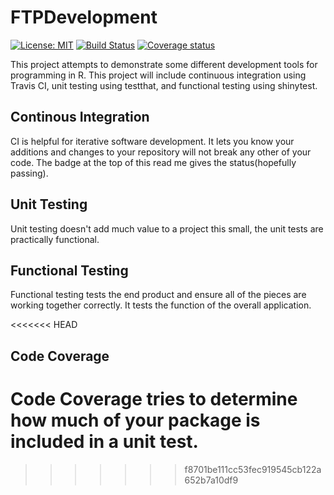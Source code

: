 # FTPDevelopment
[![License: MIT](https://img.shields.io/badge/License-MIT-yellow.svg)](https://opensource.org/licenses/MIT)
[![Build Status](https://travis-ci.com/elimillera/FTPDevelopment.svg?branch=master)](https://travis-ci.com/elimillera/FTPDevelopment)
[![Coverage status](https://codecov.io/gh/elimillera/FTPDevelopment/branch/master/graph/badge.svg)](https://codecov.io/github/elimillera/FTPDevelopment?branch=master)

This project attempts to demonstrate some different development tools for programming in R. This project will include continuous integration using Travis CI, unit testing using testthat, and functional testing using shinytest.

## Continous Integration
CI is helpful for iterative software development. It lets you know your additions and changes to your repository will not break any other of your code. The badge at the top of this read me gives the status(hopefully passing).

## Unit Testing
Unit testing doesn't add much value to a project this small, the unit tests are practically functional.

## Functional Testing
Functional testing tests the end product and ensure all of the pieces are working together correctly. It tests the function of the overall application.

<<<<<<< HEAD
## Code Coverage
Code Coverage tries to determine how much of your package is included in a unit test.
=======
>>>>>>> f8701be111cc53fec919545cb122a652b7a10df9
